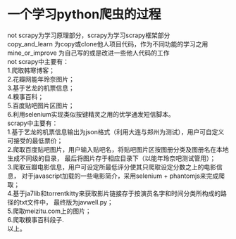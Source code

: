 # 一个学习python爬虫的过程
not scrapy为学习原理部分，scrapy为学习scrapy框架部分    
copy_and_learn 为copy或clone他人项目代码，作为不同功能的学习之用    
mine_or_improve 为自己写的或是改进一些他人代码的工作    
not scrapy中主要有：    
1.爬取韩寒博客；    
2.花瓣网能年玲奈图片；    
3.基于艺龙的机票信息；    
4.糗事百科；    
5.百度贴吧图片区图片；    
6.利用selenium实现类似按键精灵之用的优学通发短信脚本。    
scrapy中主要有：    
1.基于艺龙的机票信息输出为json格式（利用大连与郑州为测试），用户可自定义可接受的最低票价；    
2.爬取百度贴吧图片，用户输入贴吧名，将贴吧图片区按图册分类及图册名在本地生成不同级的目录，
  最后将图片存于相应目录下（以能年玲奈吧测试管用）；    
3.爬取豆瓣电影信息，用户可设定所最低评分使其只爬取设定分数之上的电影信息，
  对于javascript加载的一些电影简介，采用selenium + phantomjs来完成爬取；    
4.基于ja7lib和torrentkitty来获取影片链接存于按演员名字和时间分类所构成的路径的txt文件中，
  最终版为javwell.py；    
5.爬取meizitu.com上的图片；    
6.爬取糗事百科段子.    
以上。

